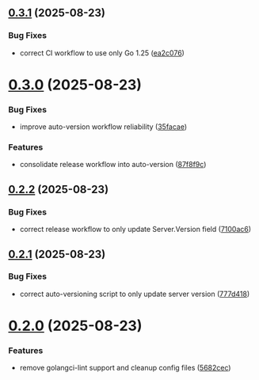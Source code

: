 ## [0.3.1](https://github.com/brduru/mcp-defect-dojo/compare/v0.3.0...v0.3.1) (2025-08-23)


### Bug Fixes

* correct CI workflow to use only Go 1.25 ([ea2c076](https://github.com/brduru/mcp-defect-dojo/commit/ea2c0769bac1ede0c5bab3639b8afee2c746366d))

# [0.3.0](https://github.com/brduru/mcp-defect-dojo/compare/v0.2.2...v0.3.0) (2025-08-23)


### Bug Fixes

* improve auto-version workflow reliability ([35facae](https://github.com/brduru/mcp-defect-dojo/commit/35facae9dacc39c22e44c259609862dcb8bedee8))


### Features

* consolidate release workflow into auto-version ([87f8f9c](https://github.com/brduru/mcp-defect-dojo/commit/87f8f9c85bb8c2440dbeb21978f1b3b98fd3a33d))

## [0.2.2](https://github.com/brduru/mcp-defect-dojo/compare/v0.2.1...v0.2.2) (2025-08-23)


### Bug Fixes

* correct release workflow to only update Server.Version field ([7100ac6](https://github.com/brduru/mcp-defect-dojo/commit/7100ac6751aedc77c43b4c4d0916a462efc38747))

## [0.2.1](https://github.com/brduru/mcp-defect-dojo/compare/v0.2.0...v0.2.1) (2025-08-23)


### Bug Fixes

* correct auto-versioning script to only update server version ([777d418](https://github.com/brduru/mcp-defect-dojo/commit/777d4184fe92d73698f76adbd31a7a2b39fcd9d3))

# [0.2.0](https://github.com/brduru/mcp-defect-dojo/compare/v0.1.0...v0.2.0) (2025-08-23)


### Features

* remove golangci-lint support and cleanup config files ([5682cec](https://github.com/brduru/mcp-defect-dojo/commit/5682cec57c55e1c384b9757b33cc804d9e3666f4))
